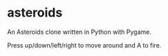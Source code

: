 asteroids
=========

An Asteroids clone written in Python with Pygame.

Press up/down/left/right to move around and A to fire.
